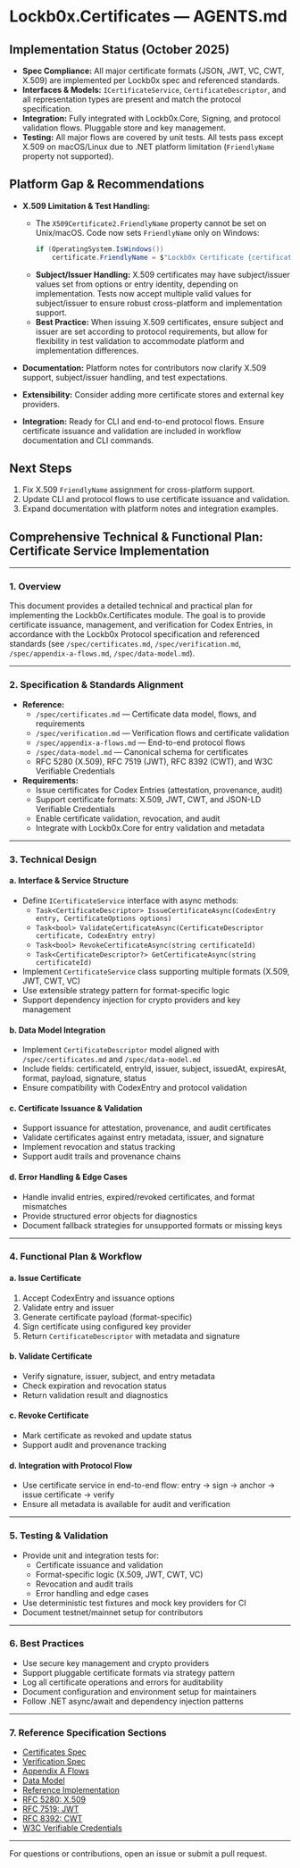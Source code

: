 # Lockb0x.Certificates — AGENTS.md

## Implementation Status (October 2025)

- **Spec Compliance:** All major certificate formats (JSON, JWT, VC, CWT, X.509) are implemented per Lockb0x spec and referenced standards.
- **Interfaces & Models:** `ICertificateService`, `CertificateDescriptor`, and all representation types are present and match the protocol specification.
- **Integration:** Fully integrated with Lockb0x.Core, Signing, and protocol validation flows. Pluggable store and key management.
- **Testing:** All major flows are covered by unit tests. All tests pass except X.509 on macOS/Linux due to .NET platform limitation (`FriendlyName` property not supported).

## Platform Gap & Recommendations

- **X.509 Limitation & Test Handling:**

  - The `X509Certificate2.FriendlyName` property cannot be set on Unix/macOS. Code now sets `FriendlyName` only on Windows:
    ```csharp
    if (OperatingSystem.IsWindows())
        certificate.FriendlyName = $"Lockb0x Certificate {certificateId}";
    ```
  - **Subject/Issuer Handling:** X.509 certificates may have subject/issuer values set from options or entry identity, depending on implementation. Tests now accept multiple valid values for subject/issuer to ensure robust cross-platform and implementation support.
  - **Best Practice:** When issuing X.509 certificates, ensure subject and issuer are set according to protocol requirements, but allow for flexibility in test validation to accommodate platform and implementation differences.

- **Documentation:** Platform notes for contributors now clarify X.509 support, subject/issuer handling, and test expectations.
- **Extensibility:** Consider adding more certificate stores and external key providers.
- **Integration:** Ready for CLI and end-to-end protocol flows. Ensure certificate issuance and validation are included in workflow documentation and CLI commands.

## Next Steps

1. Fix X.509 `FriendlyName` assignment for cross-platform support.
2. Update CLI and protocol flows to use certificate issuance and validation.
3. Expand documentation with platform notes and integration examples.

## Comprehensive Technical & Functional Plan: Certificate Service Implementation

---

### 1. Overview

This document provides a detailed technical and practical plan for implementing the Lockb0x.Certificates module. The goal is to provide certificate issuance, management, and verification for Codex Entries, in accordance with the Lockb0x Protocol specification and referenced standards (see `/spec/certificates.md`, `/spec/verification.md`, `/spec/appendix-a-flows.md`, `/spec/data-model.md`).

---

### 2. Specification & Standards Alignment

- **Reference:**
  - `/spec/certificates.md` — Certificate data model, flows, and requirements
  - `/spec/verification.md` — Verification flows and certificate validation
  - `/spec/appendix-a-flows.md` — End-to-end protocol flows
  - `/spec/data-model.md` — Canonical schema for certificates
  - RFC 5280 (X.509), RFC 7519 (JWT), RFC 8392 (CWT), and W3C Verifiable Credentials
- **Requirements:**
  - Issue certificates for Codex Entries (attestation, provenance, audit)
  - Support certificate formats: X.509, JWT, CWT, and JSON-LD Verifiable Credentials
  - Enable certificate validation, revocation, and audit
  - Integrate with Lockb0x.Core for entry validation and metadata

---

### 3. Technical Design

#### a. Interface & Service Structure

- Define `ICertificateService` interface with async methods:
  - `Task<CertificateDescriptor> IssueCertificateAsync(CodexEntry entry, CertificateOptions options)`
  - `Task<bool> ValidateCertificateAsync(CertificateDescriptor certificate, CodexEntry entry)`
  - `Task<bool> RevokeCertificateAsync(string certificateId)`
  - `Task<CertificateDescriptor?> GetCertificateAsync(string certificateId)`
- Implement `CertificateService` class supporting multiple formats (X.509, JWT, CWT, VC)
- Use extensible strategy pattern for format-specific logic
- Support dependency injection for crypto providers and key management

#### b. Data Model Integration

- Implement `CertificateDescriptor` model aligned with `/spec/certificates.md` and `/spec/data-model.md`
- Include fields: certificateId, entryId, issuer, subject, issuedAt, expiresAt, format, payload, signature, status
- Ensure compatibility with CodexEntry and protocol validation

#### c. Certificate Issuance & Validation

- Support issuance for attestation, provenance, and audit certificates
- Validate certificates against entry metadata, issuer, and signature
- Implement revocation and status tracking
- Support audit trails and provenance chains

#### d. Error Handling & Edge Cases

- Handle invalid entries, expired/revoked certificates, and format mismatches
- Provide structured error objects for diagnostics
- Document fallback strategies for unsupported formats or missing keys

---

### 4. Functional Plan & Workflow

#### a. Issue Certificate

1. Accept CodexEntry and issuance options
2. Validate entry and issuer
3. Generate certificate payload (format-specific)
4. Sign certificate using configured key provider
5. Return `CertificateDescriptor` with metadata and signature

#### b. Validate Certificate

- Verify signature, issuer, subject, and entry metadata
- Check expiration and revocation status
- Return validation result and diagnostics

#### c. Revoke Certificate

- Mark certificate as revoked and update status
- Support audit and provenance tracking

#### d. Integration with Protocol Flow

- Use certificate service in end-to-end flow: entry → sign → anchor → issue certificate → verify
- Ensure all metadata is available for audit and verification

---

### 5. Testing & Validation

- Provide unit and integration tests for:
  - Certificate issuance and validation
  - Format-specific logic (X.509, JWT, CWT, VC)
  - Revocation and audit trails
  - Error handling and edge cases
- Use deterministic test fixtures and mock key providers for CI
- Document testnet/mainnet setup for contributors

---

### 6. Best Practices

- Use secure key management and crypto providers
- Support pluggable certificate formats via strategy pattern
- Log all certificate operations and errors for auditability
- Document configuration and environment setup for maintainers
- Follow .NET async/await and dependency injection patterns

---

### 7. Reference Specification Sections

- [Certificates Spec](../../spec/certificates.md)
- [Verification Spec](../../spec/verification.md)
- [Appendix A Flows](../../spec/appendix-a-flows.md)
- [Data Model](../../spec/data-model.md)
- [Reference Implementation](../../spec/reference-implementation.md)
- [RFC 5280: X.509](https://datatracker.ietf.org/doc/html/rfc5280)
- [RFC 7519: JWT](https://datatracker.ietf.org/doc/html/rfc7519)
- [RFC 8392: CWT](https://datatracker.ietf.org/doc/html/rfc8392)
- [W3C Verifiable Credentials](https://www.w3.org/TR/vc-data-model/)

---

For questions or contributions, open an issue or submit a pull request.

